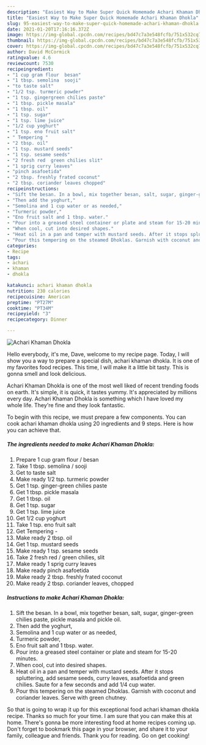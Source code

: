 ```yaml
---
description: "Easiest Way to Make Super Quick Homemade Achari Khaman Dhokla"
title: "Easiest Way to Make Super Quick Homemade Achari Khaman Dhokla"
slug: 95-easiest-way-to-make-super-quick-homemade-achari-khaman-dhokla
date: 2021-01-20T17:16:16.372Z
image: https://img-global.cpcdn.com/recipes/bd47c7a3e548fcfb/751x532cq70/achari-khaman-dhokla-recipe-main-photo.jpg
thumbnail: https://img-global.cpcdn.com/recipes/bd47c7a3e548fcfb/751x532cq70/achari-khaman-dhokla-recipe-main-photo.jpg
cover: https://img-global.cpcdn.com/recipes/bd47c7a3e548fcfb/751x532cq70/achari-khaman-dhokla-recipe-main-photo.jpg
author: David McCormick
ratingvalue: 4.6
reviewcount: 7530
recipeingredient:
- "1 cup gram flour  besan"
- "1 tbsp. semolina  sooji"
- "to taste salt"
- "1/2 tsp. turmeric powder"
- "1 tsp. gingergreen chilies paste"
- "1 tbsp. pickle masala"
- "1 tbsp. oil"
- "1 tsp. sugar"
- "1 tsp. lime juice"
- "1/2 cup yoghurt"
- "1 tsp. eno fruit salt"
- " Tempering "
- "2 tbsp. oil"
- "1 tsp. mustard seeds"
- "1 tsp. sesame seeds"
- "2 fresh red  green chilies slit"
- "1 sprig curry leaves"
- "pinch asafoetida"
- "2 tbsp. freshly frated coconut"
- "2 tbsp. coriander leaves chopped"
recipeinstructions:
- "Sift the besan. In a bowl, mix together besan, salt, sugar, ginger-green chilies paste, pickle masala and pickle oil."
- "Then add the yoghurt,"
- "Semolina and 1 cup water or as needed,"
- "Turmeric powder,"
- "Eno fruit salt and 1 tbsp. water."
- "Pour into a greased steel container or plate and steam for 15-20 minutes."
- "When cool, cut into desired shapes."
- "Heat oil in a pan and temper with mustard seeds. After it stops spluttering, add sesame seeds, curry leaves, asafoetida and green chilies. Saute for a few seconds and add 1/4 cup water."
- "Pour this tempering on the steamed Dhoklas. Garnish with coconut and coriander leaves. Serve with green chutney."
categories:
- Recipe
tags:
- achari
- khaman
- dhokla

katakunci: achari khaman dhokla 
nutrition: 230 calories
recipecuisine: American
preptime: "PT27M"
cooktime: "PT34M"
recipeyield: "3"
recipecategory: Dinner

---
```



![Achari Khaman Dhokla](https://img-global.cpcdn.com/recipes/bd47c7a3e548fcfb/751x532cq70/achari-khaman-dhokla-recipe-main-photo.jpg)

Hello everybody, it's me, Dave, welcome to my recipe page. Today, I will show you a way to prepare a special dish, achari khaman dhokla. It is one of my favorites food recipes. This time, I will make it a little bit tasty. This is gonna smell and look delicious.

Achari Khaman Dhokla is one of the most well liked of recent trending foods on earth. It's simple, it is quick, it tastes yummy. It's appreciated by millions every day. Achari Khaman Dhokla is something which I have loved my whole life. They're fine and they look fantastic.




To begin with this recipe, we must prepare a few components. You can cook achari khaman dhokla using 20 ingredients and 9 steps. Here is how you can achieve that.

<!--inarticleads1-->

##### The ingredients needed to make Achari Khaman Dhokla:

1. Prepare 1 cup gram flour / besan
1. Take 1 tbsp. semolina / sooji
1. Get to taste salt
1. Make ready 1/2 tsp. turmeric powder
1. Get 1 tsp. ginger-green chilies paste
1. Get 1 tbsp. pickle masala
1. Get 1 tbsp. oil
1. Get 1 tsp. sugar
1. Get 1 tsp. lime juice
1. Get 1/2 cup yoghurt
1. Take 1 tsp. eno fruit salt
1. Get  Tempering -
1. Make ready 2 tbsp. oil
1. Get 1 tsp. mustard seeds
1. Make ready 1 tsp. sesame seeds
1. Take 2 fresh red / green chilies, slit
1. Make ready 1 sprig curry leaves
1. Make ready pinch asafoetida
1. Make ready 2 tbsp. freshly frated coconut
1. Make ready 2 tbsp. coriander leaves, chopped




<!--inarticleads2-->

##### Instructions to make Achari Khaman Dhokla:

1. Sift the besan. In a bowl, mix together besan, salt, sugar, ginger-green chilies paste, pickle masala and pickle oil.
1. Then add the yoghurt,
1. Semolina and 1 cup water or as needed,
1. Turmeric powder,
1. Eno fruit salt and 1 tbsp. water.
1. Pour into a greased steel container or plate and steam for 15-20 minutes.
1. When cool, cut into desired shapes.
1. Heat oil in a pan and temper with mustard seeds. After it stops spluttering, add sesame seeds, curry leaves, asafoetida and green chilies. Saute for a few seconds and add 1/4 cup water.
1. Pour this tempering on the steamed Dhoklas. Garnish with coconut and coriander leaves. Serve with green chutney.




So that is going to wrap it up for this exceptional food achari khaman dhokla recipe. Thanks so much for your time. I am sure that you can make this at home. There's gonna be more interesting food at home recipes coming up. Don't forget to bookmark this page in your browser, and share it to your family, colleague and friends. Thank you for reading. Go on get cooking!
